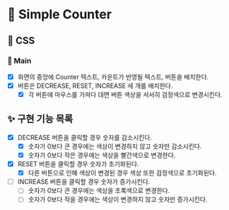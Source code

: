 # 🚀 Simple Counter

## 🎨 CSS

### 📌 Main

- [x] 화면의 중앙에 Counter 텍스트, 카운트가 반영될 텍스트, 버튼을 배치한다.
- [x] 버튼은 DECREASE, RESET, INCREASE 세 개를 배치한다.
  - [x] 각 버튼에 마우스를 가져다 대면 버튼 색상을 서서히 검정색으로 변경시킨다.

## ✨ 구현 기능 목록

- [x] DECREASE 버튼을 클릭할 경우 숫자를 감소시킨다.
  - [x] 숫자가 0보다 큰 경우에는 색상이 변경하지 않고 숫자만 감소시킨다.
  - [x] 숫자가 0보다 작은 경우에는 색상을 빨간색으로 변경한다.
- [x] RESET 버튼을 클릭할 경우 숫자가 초기화된다.
  - [x] 다른 버튼으로 인해 색상이 변경된 경우 색상 또한 검정색으로 초기화된다.
- [ ] INCREASE 버튼을 클릭할 경우 숫자가 증가시킨다.
  - [ ] 숫자가 0보다 큰 경우에는 색상을 초록색으로 변경한다.
  - [ ] 숫자가 0보다 작을 경우에는 색상이 변경하지 않고 숫자만 증가시킨다.
